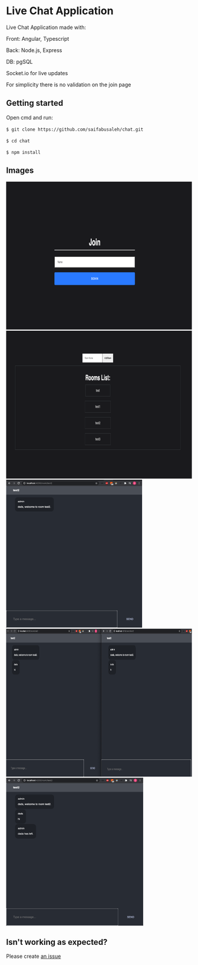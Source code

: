 # Live Chat Application

Live Chat Application made with:

Front: Angular, Typescript

Back: Node.js, Express

DB: pgSQL

Socket.io for live updates

For simplicity there is no validation on the join page


## Getting started

Open cmd and run:

 ``$ git clone https://github.com/saifabusaleh/chat.git``

``$ cd chat``

``$ npm install``


## Images


<img src="images/1.png" alt="img1" height="400">

<img src="images/2.png" alt="img2" height="400">

<img src="images/3.png" alt="img3" height="400">

<img src="images/4.png" alt="img4" height="400">

<img src="images/5.png" alt="img5" height="400">

## Isn't working as expected?

Please create [an issue](https://github.com/saifabusaleh/chat/issues/new)
